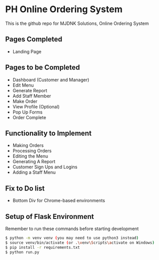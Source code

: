 # PH Online Ordering System

This is the github repo for MJDNK Solutions, Online Ordering System

## Pages Completed 

- Landing Page

## Pages to be Completed 

- Dashboard (Customer and Manager)
- Edit Menu
- Generate Report
- Add Staff Member 
- Make Order
- View Profile (Optional)
- Pop Up Forms
- Order Complete

## Functionality to Implement

- Making Orders
- Processing Orders
- Editing the Menu
- Generating A Report
- Customer Sign Ups and Logins
- Adding a Staff Menu

## Fix to Do list

- Bottom Div for Chrome-based environments

## Setup of Flask Environment

Remember to run these commands before starting development

```bash
$ python -m venv venv (you may need to use python3 instead)
$ source venv/bin/activate (or .\venv\Scripts\activate on Windows)
$ pip install -r requirements.txt 
$ python run.py
```
